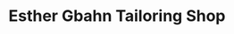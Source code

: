 ---
title: "Esther Gbahn Tailoring Shop"
url: /ganta/esther-gbahn-tailoring-shop/
shop: Schneiderei
---